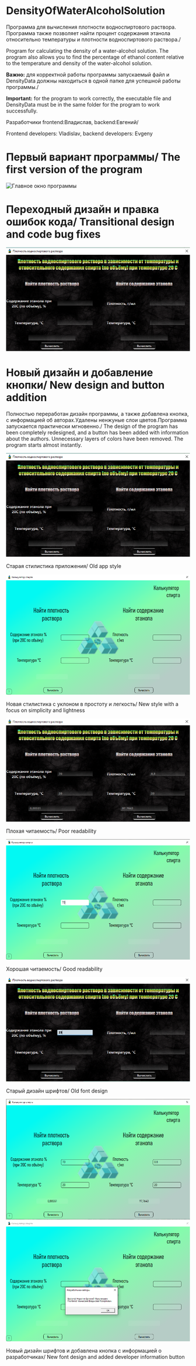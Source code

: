 # DensityOfWaterAlcoholSolution
Программа для вычисления плотности водноспиртового раствора.
Программа также позволяет найти процент содержания этанола относительно температуры и плотности водноспиртового раствора./


Program for calculating the density of a water-alcohol solution.
The program also allows you to find the percentage of ethanol content relative to the temperature and density of the water-alcohol solution.

**Важно:** для корректной работы программы запускаемый файл и DensityData должны находиться в одной папке для успешной работы программы./


**Important:** for the program to work correctly, the executable file and DensityData must be in the same folder for the program to work successfully.


Разработчики frontend:Владислав, backend:Евгений/ 

Frontend developers: Vladislav, backend developers: Evgeny

# Первый вариант программы/ The first version of the program
![Главное окно программы](https://github.com/FantaCola49/DensityOfWaterAlcoholSolution/blob/master/Resources/Demo/1.JPG)


# Переходный дизайн и правка ошибок кода/ Transitional design and code bug fixes
![Главное окно программы](https://github.com/Bibosiandre/DensityOfWaterAlcoholSolution/blob/master/demo/1.png)


# Новый дизайн и добавление кнопки/ New design and button addition

Полностью переработан дизайн программы, а также добавлена кнопка, с информацией об авторах.Удалены ненжуные слои цветов.Программа запускается практически мгновенно./
The design of the program has been completely redesigned, and a button has been added with information about the authors. Unnecessary layers of colors have been removed. The program starts almost instantly.

![До переработки](https://github.com/Bibosiandre/DensityOfWaterAlcoholSolution/blob/master/demo/1.png)

Старая стилистика приложения/
Old app style

![После переработки](https://github.com/Bibosiandre/DensityOfWaterAlcoholSolution/blob/master/demo/4.png)

Новая стилистика с уклоном в простоту и легкость/
New style with a focus on simplicity and lightness

![До переработки](https://github.com/Bibosiandre/DensityOfWaterAlcoholSolution/blob/master/demo/2.png)

Плохая читаемость/
Poor readability

![После переработки](https://github.com/Bibosiandre/DensityOfWaterAlcoholSolution/blob/master/demo/5.png)

Хорошая читаемость/
Good readability

![До переработки](https://github.com/Bibosiandre/DensityOfWaterAlcoholSolution/blob/master/demo/3.png)

Старый дизайн шрифтов/
Old font design

![После переработки](https://github.com/Bibosiandre/DensityOfWaterAlcoholSolution/blob/master/demo/6.png)
![После переработки](https://github.com/Bibosiandre/DensityOfWaterAlcoholSolution/blob/master/demo/7.png)

Новый дизайн шрифтов и добавлена кнопка с информацией о разработчиках/
New font design and added developer information button
